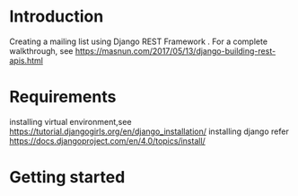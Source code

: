 # Introduction
Creating a mailing list using Django REST Framework . For a complete walkthrough, see https://masnun.com/2017/05/13/django-building-rest-apis.html

# Requirements
installing virtual environment,see https://tutorial.djangogirls.org/en/django_installation/
installing django refer https://docs.djangoproject.com/en/4.0/topics/install/

# Getting started



